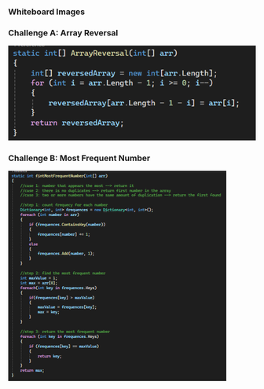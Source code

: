 ### Whiteboard Images

### Challenge A: Array Reversal
![Array Reversal Whiteboard](./images/a.PNG)

### Challenge B: Most Frequent Number
![Most Frequent Number Whiteboard](./images/b.PNG)
